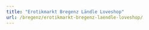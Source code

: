 ```yaml
---
title: "Erotikmarkt Bregenz Ländle Loveshop"
url: /bregenz/erotikmarkt-bregenz-laendle-loveshop/
---
```

